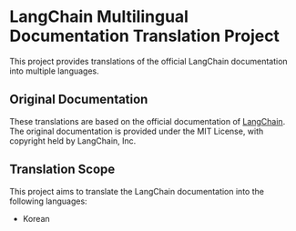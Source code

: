 # LangChain Multilingual Documentation Translation Project

This project provides translations of the official LangChain documentation into multiple languages.

## Original Documentation

These translations are based on the official documentation of [LangChain](https://github.com/langchain-ai/langchain). The original documentation is provided under the MIT License, with copyright held by LangChain, Inc.

## Translation Scope

This project aims to translate the LangChain documentation into the following languages:

- Korean
